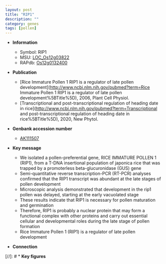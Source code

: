 ```yaml
---
layout: post
title: "RIP1"
description: ""
category: genes
tags: [pollen]
---
```


* **Information**  
    + Symbol: RIP1  
    + MSU: [LOC_Os12g03822](http://rice.uga.edu/cgi-bin/ORF_infopage.cgi?orf=LOC_Os12g03822)  
    + RAPdb: [Os12g0132400](http://rapdb.dna.affrc.go.jp/viewer/gbrowse_details/irgsp1?name=Os12g0132400)  

* **Publication**  
    + [Rice Immature Pollen 1 RIP1 is a regulator of late pollen development](http://www.ncbi.nlm.nih.gov/pubmed?term=Rice Immature Pollen 1 RIP1 is a regulator of late pollen development%5BTitle%5D), 2006, Plant Cell Physiol.
    + [Transcriptional and post-transcriptional regulation of heading date in rice](http://www.ncbi.nlm.nih.gov/pubmed?term=Transcriptional and post-transcriptional regulation of heading date in rice%5BTitle%5D), 2020, New Phytol.

* **Genbank accession number**  
    + [AK111507](http://www.ncbi.nlm.nih.gov/nuccore/AK111507)

* **Key message**  
    + We isolated a pollen-preferential gene, RICE IMMATURE POLLEN 1 (RIP1), from a T-DNA insertional population of japonica rice that was trapped by a promoterless beta-glucuronidase (GUS) gene
    + Semi-quantitative reverse transcription-PCR (RT-PCR) analyses confirmed that the RIP1 transcript was abundant at the late stages of pollen development
    + Microscopic analysis demonstrated that development in the rip1 pollen was delayed, starting at the early vacuolated stage
    + These results indicate that RIP1 is necessary for pollen maturation and germination
    + Therefore, RIP1 is probably a nuclear protein that may form a functional complex with other proteins and carry out essential cellular and developmental roles during the late stage of pollen formation
    + Rice Immature Pollen 1 (RIP1) is a regulator of late pollen development

* **Connection**  

[//]: # * **Key figures**  


